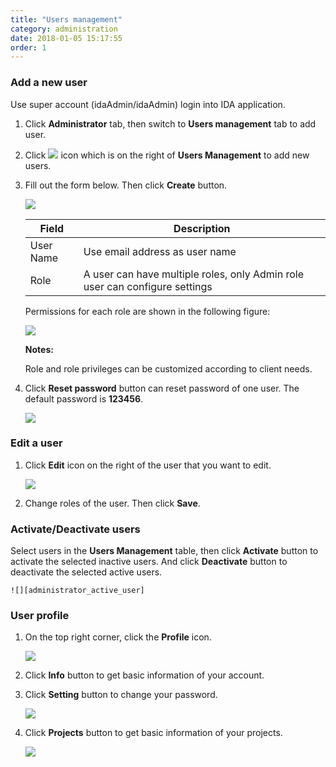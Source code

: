 ```yaml
---
title: "Users management"
category: administration
date: 2018-01-05 15:17:55
order: 1
---
```


### Add a new user 
  Use super account (idaAdmin/idaAdmin) login into IDA application.
  1. Click **Administrator** tab, then switch to  **Users management** tab to add user.  
  2. Click ![][add_icon] icon which is on the right of **Users Management** to add new users. 
  3. Fill out the form below. Then click **Create** button.
  
     ![][administrator_add]  
	
     |   Field       | Description               |
     | --------------|---------------------------| 
     | User Name     | Use email address as user name| 
     | Role          | A user can have multiple roles, only Admin role user can configure settings|
     
     Permissions for each role are shown in the following figure:
     
     ![][administrator_role_permission]
     
     **Notes:**
     
     Role and role privileges can be customized according to client needs.
                
  4. Click **Reset password** button can reset password of one user. The default password is **123456**.
  
     ![][administrator_reset_password]  

### Edit a user 
  1. Click **Edit** icon on the right of the user that you want to edit.
  
     ![][administrator_edit_user]
     
  2. Change roles of the user. Then click **Save**.
  
### Activate/Deactivate users
  
   Select users in the **Users Management** table, then click **Activate** button to activate the selected inactive users. And click **Deactivate** button to deactivate the selected active users.
   
   	![][administrator_active_user]
  
### User profile 
  
  1. On the top right corner, click the  **Profile** icon.
  
     ![][administrator_profile]
     
  2. Click **Info** button to get basic information of your account.
  
  3. Click **Setting** button to change your password.
  
      ![][administrator_password]
  
  4. Click **Projects** button to get basic information of your projects.
  
      ![][administrator_profile_page]
  
  
[administrator_add]: ../images/administrator/Administrator_add.png
[administrator_reset]: ../images/administrator/Administrator_reset.png
[administrator_profile]: ../images/administrator/administrator_profile.PNG
[administrator_profile_page]: ../images/administrator/administrator_profile_page.PNG
[administrator_password]: ../images/administrator/administrator_password.png
[add_icon]: ../images/administrator/Administrator_add_icon.png
[administrator_reset_password]: ../images/administrator/administrator_reset_password.png
[administrator_edit_user]: ../images/administrator/administrator_edit_user.png
[administrator_active_user]: ../images/administrator/administrator_active_user.png
[administrator_role_permission]: ../images/administrator/administrator_role_permission.png



